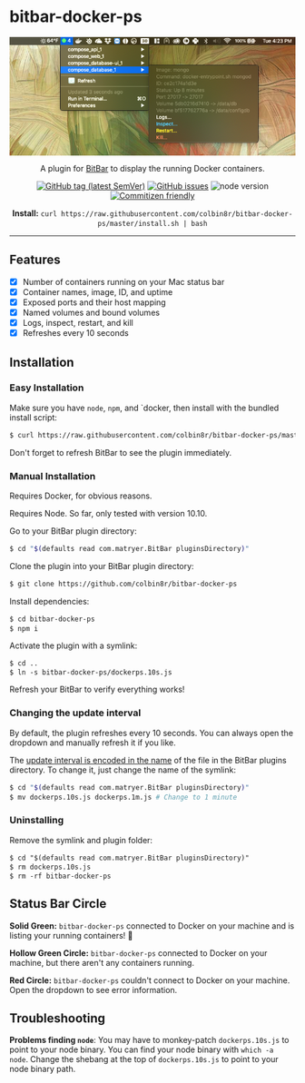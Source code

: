 # bitbar-docker-ps

<p align="center">
<img src="/screenshot.png?raw=true" alt="Screenshot of BitBar" align="center" />
</p>

<p align="center">
A plugin for <a href="https://getbitbar.com/">BitBar</a> to display the running Docker containers.
</p>

<p align="center">
	<a href="https://github.com/colbin8r/bitbar-docker-ps/releases"><img src="https://img.shields.io/github/tag/colbin8r/bitbar-docker-ps.svg" alt="GitHub tag (latest SemVer)" /></a>
	<a href="https://github.com/colbin8r/bitbar-docker-ps/issues"><img src="https://img.shields.io/github/issues/colbin8r/bitbar-docker-ps.svg" alt="GitHub issues" /></a>
	<img src="https://img.shields.io/node/v/bitbar-docker-ps.svg" alt="node version" />
	<a href="http://commitizen.github.io/cz-cli/"><img src="https://img.shields.io/badge/commitizen-friendly-brightgreen.svg" alt="Commitizen friendly" /></a>
</p>

<p align="center">
	<strong>Install:</strong> <code>curl https://raw.githubusercontent.com/colbin8r/bitbar-docker-ps/master/install.sh | bash</code>
</p>

---

## Features

- [X] Number of containers running on your Mac status bar
- [X] Container names, image, ID, and uptime
- [X] Exposed ports and their host mapping
- [X] Named volumes and bound volumes
- [X] Logs, inspect, restart, and kill
- [X] Refreshes every 10 seconds

## Installation

### Easy Installation

Make sure you have `node`, `npm`, and `docker, then install with the bundled install script:
```sh
$ curl https://raw.githubusercontent.com/colbin8r/bitbar-docker-ps/master/install.sh | bash
```

Don't forget to refresh BitBar to see the plugin immediately.

### Manual Installation

Requires Docker, for obvious reasons.

Requires Node. So far, only tested with version 10.10.

Go to your BitBar plugin directory:
```sh
$ cd "$(defaults read com.matryer.BitBar pluginsDirectory)"
```

Clone the plugin into your BitBar plugin directory:
```sh
$ git clone https://github.com/colbin8r/bitbar-docker-ps
```

Install dependencies:
```sh
$ cd bitbar-docker-ps
$ npm i
```

Activate the plugin with a symlink:
```
$ cd ..
$ ln -s bitbar-docker-ps/dockerps.10s.js
```

Refresh your BitBar to verify everything works!

### Changing the update interval

By default, the plugin refreshes every 10 seconds. You can always open the dropdown and manually refresh it if you like.

The [update interval is encoded in the name](https://github.com/matryer/bitbar#configure-the-refresh-time) of the file in the BitBar plugins directory. To change it, just change the name of the symlink:

```sh
$ cd "$(defaults read com.matryer.BitBar pluginsDirectory)"
$ mv dockerps.10s.js dockerps.1m.js # Change to 1 minute
```

### Uninstalling

Remove the symlink and plugin folder:
```
$ cd "$(defaults read com.matryer.BitBar pluginsDirectory)"
$ rm dockerps.10s.js
$ rm -rf bitbar-docker-ps
```

## Status Bar Circle

**Solid Green:** `bitbar-docker-ps` connected to Docker on your machine and is listing your running containers! :100:

**Hollow Green Circle:** `bitbar-docker-ps` connected to Docker on your machine, but there aren't any containers running.

**Red Circle:** `bitbar-docker-ps` couldn't connect to Docker on your machine. Open the dropdown to see error information.

## Troubleshooting

**Problems finding `node`**: You may have to monkey-patch `dockerps.10s.js` to point to your node binary. You can find your node binary with `which -a node`. Change the shebang at the top of `dockerps.10s.js` to point to your node binary path.
